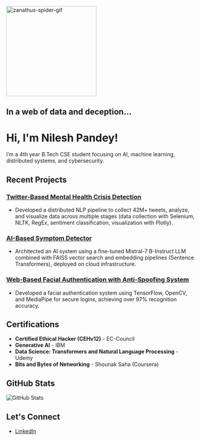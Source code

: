 <img src="https://github.com/user-attachments/assets/f1da963d-bede-4674-8ff1-61460abeea98" alt="zanathus-spider-gif" width="240"/></td>

## <strong>In a web of data and deception...</strong>


# Hi, I'm Nilesh Pandey!

I’m a 4th year B.Tech CSE student focusing on AI, machine learning, distributed systems, and cybersecurity.

## Recent Projects
### [Twitter-Based Mental Health Crisis Detection](https://github.com/nilesh13github/x_data_analysis)
- Developed a distributed NLP pipeline to collect 42M+ tweets, analyze, and visualize data across multiple stages (data collection with Selenium, NLTK, RegEx, sentiment classification, visualization with Plotly).
  
### [AI-Based Symptom Detector](https://github.com/nilesh13github/International_innovation_chellange_2024_vaidyan)
- Architected an AI system using a fine-tuned Mistral-7 B-Instruct LLM combined with FAISS vector search and embedding pipelines (Sentence Transformers), deployed on cloud infrastructure.

### [Web-Based Facial Authentication with Anti-Spoofing System](https://github.com/nilesh13github/Web-Based_Facial_Authentication_System)
- Developed a facial authentication system using TensorFlow, OpenCV, and MediaPipe for secure logins, achieving over 97% recognition accuracy.

##  Certifications
- **Certified Ethical Hacker (CEHv12)** - EC-Council
- **Generative AI** - IBM
- **Data Science: Transformers and Natural Language Processing** - Udemy
- **Bits and Bytes of Networking** - Shounak Saha (Coursera)

## GitHub Stats
![GitHub Stats](https://github-readme-stats.vercel.app/api?username=nilesh13github&show_icons=true&hide_title=true)


## Let's Connect
- [LinkedIn](https://linkedin.com/in/nilesh-pandey-ai-sec/)
